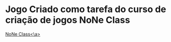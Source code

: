 # Jogo Criado como tarefa do curso de criação de jogos NoNe Class 

<a href = "https://noneclass.com.br/?ref=A43057132F&gclid=CjwKCAjwi6WSBhA-EiwA6Niok5nA6DoYfWsFjl4xCtAU5DsN3Cr1shQTHALl2OSkX95F7pNEkItfERoCmMMQAvD_BwE" target = "_blank">NoNe Class<\a>
